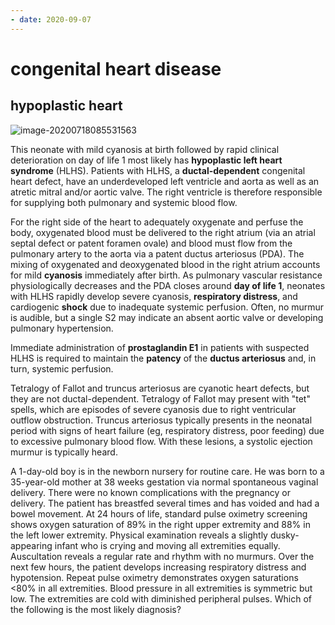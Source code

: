 ```yaml
---
- date: 2020-09-07
---
```


# congenital heart disease

## hypoplastic heart

<!-- hypoplastic left heart sx, rx -->

![image-20200718085531563](https://photos.thisispiggy.com/file/wikiFiles/image-20200718085531563.png)

This neonate with mild cyanosis at birth followed by rapid clinical deterioration on day of life 1 most likely has **hypoplastic left heart syndrome** (HLHS). Patients with HLHS, a **ductal-dependent** congenital heart defect, have an underdeveloped left ventricle and  aorta as well as an atretic mitral and/or aortic valve. The right  ventricle is therefore responsible for supplying both pulmonary and  systemic blood flow.

For the right side of the  heart to adequately oxygenate and perfuse the body, oxygenated blood  must be delivered to the right atrium (via an atrial septal defect or  patent foramen ovale) and blood must flow from the pulmonary artery to  the aorta via a patent ductus arteriosus (PDA). The mixing of  oxygenated and deoxygenated blood in the right atrium accounts for mild **cyanosis** immediately after birth. As pulmonary vascular resistance physiologically decreases and the PDA closes around **day of life 1**, neonates with HLHS rapidly develop severe cyanosis, **respiratory distress**, and cardiogenic **shock** due to inadequate systemic perfusion. Often, no murmur is audible, but a single S2 may indicate an absent aortic valve or developing pulmonary hypertension.

Immediate administration of **prostaglandin E1** in patients with suspected HLHS is required to maintain the **patency** of the **ductus arteriosus** and, in turn, systemic perfusion.

Tetralogy of Fallot and truncus arteriosus are cyanotic heart defects, but they are not ductal-dependent.  Tetralogy of Fallot may present with "tet" spells, which are episodes of severe cyanosis due to right ventricular outflow obstruction. Truncus  arteriosus typically presents in the neonatal period with signs of heart failure (eg, respiratory distress, poor feeding) due to excessive  pulmonary blood flow. With these lesions, a systolic ejection murmur is typically heard.

A 1-day-old boy is in the newborn nursery for routine care. He was born to a  35-year-old mother at 38 weeks gestation via normal spontaneous vaginal  delivery. There were no known complications with the pregnancy or  delivery. The patient has breastfed several times and has voided and  had a bowel movement. At 24 hours of life, standard pulse oximetry  screening shows oxygen saturation of 89% in the right upper extremity and 88% in the left lower extremity. Physical examination reveals a slightly  dusky-appearing infant who is crying and moving all extremities  equally. Auscultation reveals a regular rate and rhythm with no  murmurs. Over the next few hours, the patient develops increasing respiratory distress and hypotension. Repeat pulse oximetry demonstrates oxygen saturations <80% in all extremities. Blood pressure in all extremities is symmetric but low. The extremities are cold with diminished peripheral pulses. Which of the following is the most likely diagnosis?
